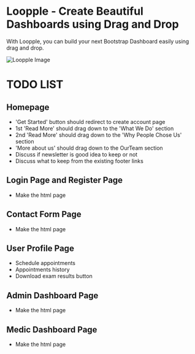 # Loopple - Create Beautiful Dashboards using Drag and Drop
With Loopple, you can build your next Bootstrap Dashboard easily using drag and drop.

![Loopple Image](https://www.loopple.com/img/editor.png)


# TODO LIST

## Homepage
- 'Get Started' button should redirect to create account page
- 1st 'Read More' should drag down to the 'What We Do' section
- 2nd 'Read More' should drag down to the 'Why People Chose Us' section
- 'More about us' should drag down to the OurTeam section
- Discuss if newsletter is good idea to keep or not
- Discuss what to keep from the existing footer links

## Login Page and Register Page
- Make the html page


## Contact Form Page
- Make the html page


## User Profile Page
- Schedule appointments 
- Appointments history
- Download exam results button


## Admin Dashboard Page
- Make the html page


## Medic Dashboard Page
- Make the html page
